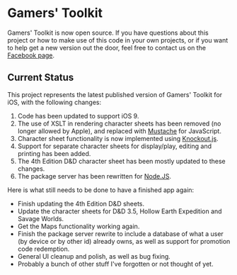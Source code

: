 # Gamers' Toolkit #

Gamers' Toolkit is now open source.  If you have questions about this project or how to make use of this code in your own projects, or if you want to help get a new version out the door, feel free to contact us on the [Facebook page](https://www.facebook.com/Gamers-Toolkit-227816083921466/).

## Current Status ##
This project represents the latest published version of Gamers' Toolkit for iOS, with the following changes:

1. Code has been updated to support iOS 9.
1. The use of XSLT in rendering character sheets has been removed (no longer allowed by Apple), and replaced with [Mustache](https://www.npmjs.com/package/mustache) for JavaScript.
1. Character sheet functionality is now implemented using [Knockout.js](http://knockoutjs.com/).
1. Support for separate character sheets for display/play, editing and printing has been added.
1. The 4th Edition D&D character sheet has been mostly updated to these changes.
1. The package server has been rewritten for [Node.JS](https://nodejs.org).

Here is what still needs to be done to have a finished app again:

* Finish updating the 4th Edition D&D sheets.
* Update the character sheets for D&D 3.5, Hollow Earth Expedition and Savage Worlds.
* Get the Maps functionality working again.
* Finish the package server rewrite to include a database of what a user (by device or by other id) already owns, as well as support for promotion code redemption.
* General UI cleanup and polish, as well as bug fixing.
* Probably a bunch of other stuff I've forgotten or not thought of yet.
